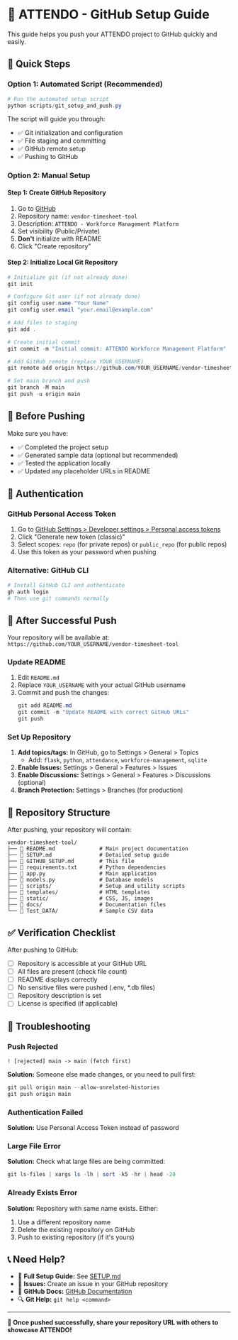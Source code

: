 # 🚀 ATTENDO - GitHub Setup Guide

This guide helps you push your ATTENDO project to GitHub quickly and easily.

## 🎯 Quick Steps

### Option 1: Automated Script (Recommended)
```powershell
# Run the automated setup script
python scripts/git_setup_and_push.py
```
The script will guide you through:
- ✅ Git initialization and configuration
- ✅ File staging and committing
- ✅ GitHub remote setup
- ✅ Pushing to GitHub

### Option 2: Manual Setup

#### Step 1: Create GitHub Repository
1. Go to [GitHub](https://github.com/new)
2. Repository name: `vendor-timesheet-tool`
3. Description: `ATTENDO - Workforce Management Platform`
4. Set visibility (Public/Private)
5. **Don't** initialize with README
6. Click "Create repository"

#### Step 2: Initialize Local Git Repository
```powershell
# Initialize git (if not already done)
git init

# Configure Git user (if not already done)
git config user.name "Your Name"
git config user.email "your.email@example.com"

# Add files to staging
git add .

# Create initial commit
git commit -m "Initial commit: ATTENDO Workforce Management Platform"

# Add GitHub remote (replace YOUR_USERNAME)
git remote add origin https://github.com/YOUR_USERNAME/vendor-timesheet-tool.git

# Set main branch and push
git branch -M main
git push -u origin main
```

## 📝 Before Pushing

Make sure you have:
- ✅ Completed the project setup
- ✅ Generated sample data (optional but recommended)
- ✅ Tested the application locally
- ✅ Updated any placeholder URLs in README

## 🔐 Authentication

### GitHub Personal Access Token
1. Go to [GitHub Settings > Developer settings > Personal access tokens](https://github.com/settings/tokens)
2. Click "Generate new token (classic)"
3. Select scopes: `repo` (for private repos) or `public_repo` (for public repos)
4. Use this token as your password when pushing

### Alternative: GitHub CLI
```powershell
# Install GitHub CLI and authenticate
gh auth login
# Then use git commands normally
```

## 🎉 After Successful Push

Your repository will be available at:
`https://github.com/YOUR_USERNAME/vendor-timesheet-tool`

### Update README
1. Edit `README.md`
2. Replace `YOUR_USERNAME` with your actual GitHub username
3. Commit and push the changes:
   ```powershell
   git add README.md
   git commit -m "Update README with correct GitHub URLs"
   git push
   ```

### Set Up Repository
1. **Add topics/tags:** In GitHub, go to Settings > General > Topics
   - Add: `flask`, `python`, `attendance`, `workforce-management`, `sqlite`
2. **Enable Issues:** Settings > General > Features > Issues
3. **Enable Discussions:** Settings > General > Features > Discussions (optional)
4. **Branch Protection:** Settings > Branches (for production)

## 🎯 Repository Structure

After pushing, your repository will contain:
```
vendor-timesheet-tool/
├── 📄 README.md              # Main project documentation
├── 📄 SETUP.md               # Detailed setup guide
├── 📄 GITHUB_SETUP.md        # This file
├── 📄 requirements.txt       # Python dependencies
├── 🐍 app.py                 # Main application
├── 🐍 models.py              # Database models
├── 📁 scripts/               # Setup and utility scripts
├── 📁 templates/             # HTML templates
├── 📁 static/                # CSS, JS, images
├── 📁 docs/                  # Documentation files
└── 📁 Test_DATA/             # Sample CSV data
```

## ✅ Verification Checklist

After pushing to GitHub:
- [ ] Repository is accessible at your GitHub URL
- [ ] All files are present (check file count)
- [ ] README displays correctly
- [ ] No sensitive files were pushed (.env, *.db files)
- [ ] Repository description is set
- [ ] License is specified (if applicable)

## 🚨 Troubleshooting

### Push Rejected
```
! [rejected] main -> main (fetch first)
```
**Solution:** Someone else made changes, or you need to pull first:
```powershell
git pull origin main --allow-unrelated-histories
git push origin main
```

### Authentication Failed
**Solution:** Use Personal Access Token instead of password

### Large File Error
**Solution:** Check what large files are being committed:
```powershell
git ls-files | xargs ls -lh | sort -k5 -hr | head -20
```

### Already Exists Error
**Solution:** Repository with same name exists. Either:
1. Use a different repository name
2. Delete the existing repository on GitHub
3. Push to existing repository (if it's yours)

## 📞 Need Help?

- 📖 **Full Setup Guide:** See [SETUP.md](SETUP.md)
- 🐛 **Issues:** Create an issue in your GitHub repository
- 💬 **GitHub Docs:** [GitHub Documentation](https://docs.github.com)
- 🔍 **Git Help:** `git help <command>`

---

**🎉 Once pushed successfully, share your repository URL with others to showcase ATTENDO!**

